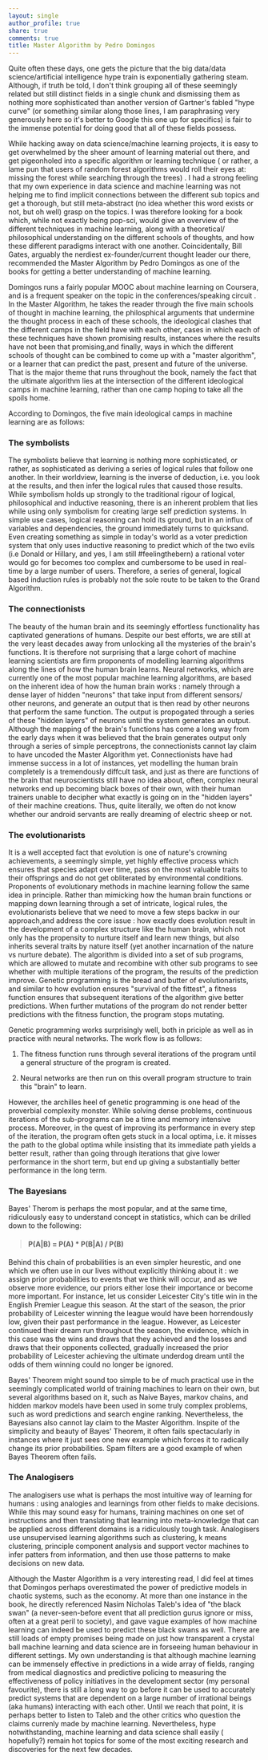 ```yaml
---
layout: single 
author_profile: true
share: true 
comments: true
title: Master Algorithm by Pedro Domingos
--- 
```


Quite often these days, one gets the picture that the big data/data science/artificial intelligence hype train is exponentially gathering steam. Although, if truth be told, I don't think grouping all of these seemingly related but still distinct fields in a single chunk and dismissing them as nothing more sophisticated than another version of Gartner's fabled "hype curve" (or something similar along those lines, I am paraphrasing very generously here so it's better to Google this one up for specifics) is fair to the immense potential for doing good that all of these fields possess. 

While hacking away on data science/machine learning projects, it is easy to get overwhelmed by the sheer amount of learning material out there, and get pigeonholed into a specific algorithm or learning technique ( or rather, a lame pun that users of random forest algorithms would roll their eyes at:  missing the forest while searching through the trees) . I had a strong feeling that my own experience in data science and machine learning was not helping me to find implicit connections between the different sub topics and get a thorough, but still meta-abstract (no idea whether this word exists or not, but oh well) grasp on the topics. I was therefore looking for a book which, while not exactly being pop-sci, would give an overview of the different techniques in machine learning, along with a theoretical/ philosophical understanding on the different schools of thoughts, and how these different paradigms interact with one another. Coincidentally, Bill Gates, arguably the nerdiest ex-founder/current thought leader our there, recommended the Master Algorithm by Pedro Domingos as one of the books for getting a better understanding of machine learning.  

Domingos runs a fairly popular MOOC about machine learning on Coursera, and is a frequent speaker on the topic in the conferences/speaking circuit . In the Master Algorithm, he takes the reader through the five main schools of thought in machine learning, the philosphical arguments that undermine the thought process in each of these schools, the ideological clashes that the different camps in the field have with each other, cases in which each of these techniques have shown promising results, instances where the results have not been that promising,and finally, ways in which the different schools of thought can be combined to come up with a "master algorithm", or a learner that can predict the past, present and future of the universe. That is the major theme that runs throughout the book, namely the fact that the ultimate algorithm lies at the intersection of the different ideological camps in machine learning, rather than one camp hoping to take all the spoils home. 

According to Domingos, the five main ideological camps in machine learning are as follows:

### The symbolists
The symbolists believe that learning is nothing more sophisticated, or rather, as sophisticated as deriving a series of logical rules that follow  one another. In their worldview, learning is the inverse of deduction, i.e. you look at the results, and then infer the logical rules that caused those results. While symbolism holds up strongly to the traditional rigour of logical, philosophical and inductive reasoning, there is an inherent problem that lies while using only symbolism for creating large self prediction systems. In simple use cases, logical reasoning can hold its ground, but in an influx of variables and dependencies, the ground immediately turns to quicksand. Even creating something as simple in today's world as a voter prediction system that only uses inductive reasoning to predict which of the two evils (i.e Donald or Hillary, and yes, I am still #feelingthebern) a rational voter would go for becomes too complex and cumbersome to be used in real-time by a large number of users. Therefore, a series of general, logical based induction rules is probably not the sole route to be taken to the Grand Algorithm. 


### The connectionists
The beauty of the human brain and its seemingly effortless functionality has captivated generations of humans. Despite our best efforts, we are still at the very least decades away from unlocking all the mysteries of the brain's functions. It is therefore not surprising that a large cohort of machine learning scientists are firm proponents of modelling learning algorithms along the lines of how the human brain learns. Neural networks, which are currently one of the most popular machine learning algorithms, are based on the inherent idea of how the human brain works : namely through a dense layer of hidden "neurons" that take input from different sensors/ other neurons, and generate an output that is then read by other neurons that perform the same function. The output is propogated through a series of these "hidden layers" of neurons until the system generates an output. Although the mapping of the brain's functions has come a long way from the early days when it was believed that the brain generates output only through a series of simple perceptrons, the connectionists cannot lay claim to have uncoded the Master Algorithm yet. Connectionists have had immense success in a lot of instances, yet modelling the human brain completely is a tremendously diffcult task, and just as there are functions of the brain that neuroscientists still have no idea about, often, complex neural networks end up becoming black boxes of their own, with their human trainers unable to decipher what exactly is going on in the "hidden layers" of their machine creations. Thus, quite literally, we often do not know whether our android servants are really dreaming of electric sheep or not. 

### The evolutionarists
It is a well accepted fact that evolution is one of nature's crowning achievements, a seemingly simple, yet highly effective process which ensures that species adapt over time, pass on the most valuable traits to their offsprings and do not get obliterated by environmental conditions. Proponents of evolutionary methods in machine learning follow the same idea in principle. Rather than mimicking how the human brain functions or mapping down learning through a set of intricate, logical rules, the evolutionarists believe that we need to move a few steps backw in our approach,and address the core issue : how exactly does evolution result in the development of a complex structure like the human brain, which not only has the propensity to nurture itself and learn new things, but also inherits several traits by nature itself (yet another incarnation of the nature vs nurture debate). The algorithm is divided into a set of sub programs, which are allowed to mutate and recombine with other sub programs to see whether with multiple iterations of the program, the results of the prediction improve. Genetic programming is the bread and butter of evolutionarists, and similar to how evolution ensures "survival of the fittest", a fitness function ensures that subsequent iterations of the algorithm give better predictions. When further mutations of the program do not render better predictions with the fitness function, the program stops mutating. 

Genetic programming works surprisingly well, both in priciple as well as in practice with neural networks. The work flow is as follows:   

1.  The fitness function runs through several iterations of the program until a general structure of the program is created.  

2.  Neural networks are then run on this overall program structure to train this "brain" to learn. 

However, the archilles heel of genetic programming is one head of the proverbial complexity monster. While solving dense problems, continuous iterations of the sub-programs can be a time and memory intensive process. Moreover, in the quest of improving its performance in every step of the iteration, the program often gets stuck in a local optima, i.e. it misses the path to the global optima while insisting that its immediate path yields a better result, rather than going through iterations that give lower performance in the short term, but end up giving a substantially better performance in the long term.

### The Bayesians 
Bayes' Therom is perhaps the most popular, and at the same time, ridiculously easy to understand concept in statistics, which can be drilled down to the following: 

> #### P(A|B) = P(A) * P(B|A) / P(B) 

Behind this chain of probabilities is an even simpler heurestic, and one which we often use in our lives without explicitly thinking about it : we assign prior probabilities to events that we think will occur, and as we observe more evidence, our priors either lose their importance or become more important. For instance, let us consider Leicester City's title win in the English Premier League this season. At the start of the season, the prior probability of Leicester winning the league would have been horrendously low, given their past performance in the league. However, as Leicester continued their dream run throughout the season, the evidence, which in this case was the wins and draws that they achieved  and the losses and draws that their opponents collected, gradually increased the prior probability of Leicester achieving the ultimate underdog dream until the odds of them winning could no longer be ignored. 

Bayes' Theorem might sound too simple to be of much practical use in the seemingly complicated world of training machines to learn on their own, but several algorithms based on it, such as Naive Bayes, markov chains, and hidden markov models have been used in some truly complex problems, such as word predictions and search engine ranking. Nevertheless, the Bayesians also cannot lay claim to the Master Algorithm. Inspite of the simplicity and beauty of Bayes' Theorem, it often fails spectacularly in instances where it just sees one new example which forces it to radically change its prior probabilities. Spam filters are a good example of when Bayes Theorem often fails. 

### The Analogisers 
The analogisers use what is perhaps the most intuitive way of learning for humans : using analogies and learnings from other fields to make decisions. While this may sound easy for humans, training machines on one set of instructions and then translating that learning into meta-knowledge that can be applied across different domains is a ridiculously tough task. Analogisers use unsupervised learning algorithms such as clustering, k means clustering, principle component analysis and support vector machines to infer patters from information, and then use those patterns to make decisions on new data. 

Although the Master Algorithm is a very interesting read, I did feel at times that Domingos perhaps overestimated the power of predictive models in chaotic systems, such as the economy. At more than one instance in the book, he directly referenced Nasim Nicholas Taleb's idea of "the black swan" (a never-seen-before event that all prediction gurus ignore or miss, often at a great peril to society), and gave vague examples of how machine learning can indeed be used to predict these black swans as well. There are still loads of empty promises being made on just how transparent a crystal ball machine learning and data science are in forseeing human behaviour in different settings. My own understanding is that although machine learning can be immensely effective in predictions in a wide array of fields, ranging from medical diagnostics and predictive policing to measuring the effectiveness of policy initiatives in the development sector (my personal favourite), there is still a long way to go before it can be used to accurately predict systems that are dependent on a large number of irrational beings (aka humans) interacting with each other. Until we reach that point, it is perhaps better to listen to Taleb and the other critics who question the claims currenly made by machine learning. Nevertheless, hype notwithstanding, machine learning and data science shall easily ( hopefully?) remain hot topics for some of the most exciting research and discoveries for the next few decades.
